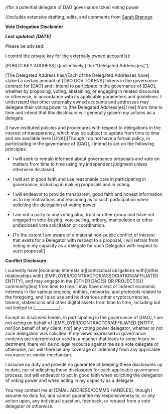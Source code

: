 //for a potential delegate of DAO governance token voting power

//includes extensive drafting, edits, and comments from [Sarah Brennan](https://github.com/SHBrennan)

**Vote Delegation Disclaimer**

***Last updated: [DATE]***

Please be advised:

I control the private key for the externally owned account[s]:

[PUBLIC KEY ADDRESS] ([collectively,] the “Delegated Address[es]”), 

[The Delegated Address has//Each of the Delegated Addresses have] staked a certain amount of [DAO GOV TOKENS] tokens in the governance contract for [DAO] and I intend to participate in the governance of [DAO], whether by proposing, voting, abstaining, or engaging in related discourse or otherwise, in accordance with its applicable parameters and guidelines. I understand that other externally owned accounts and addresses may delegate their voting power to [the Delegated Address[es]/ me] from time to time and intend that this disclosure will generally govern my actions as a delegate.

[I have instituted policies and procedures with respect to delegations in the interest of transparency, which may be subject to update from time to time and are available here [LINK]][Though I do not have a formal policy, in participating in the governance of [DAO], I intend to act on the following principles:

- I will seek to remain informed about governance proposals and vote on matters from time to time using my independent judgment unless otherwise disclosed.

- I will act in good faith and use reasonable care in participating in governance, including in making proposals and in voting.

- I will endeavor to provide transparent, good faith and honest information as to my motivations and reasoning as to such participation when soliciting the delegation of voting power.

- I am not a party to any voting bloc, trust or other group and have not engaged in vote-buying, vote-selling, bribery, manipulation or other undisclosed vote solicitation or coordination.

- [To the extent I am aware of a material non-public conflict of interest that exists for a Delegator with respect to a proposal, I will refrain from voting in my capacity as a delegate for such Delegator with respect to such proposal]]

**Conflict Disclosure**

I currently have [economic interests in][contractual obligations with][other relationships with] [EMPLOYER/CONTRACTOR/ASSOCIATION/AFFILIATED ENTITY], and may engage in the [OTHER DAO(S) OR PROJECT(S)] community(ies) from time to time. I may have direct or indirect economic interests in the various projects, entities, networks, and protocols related to the foregoing, and I also use and hold various other cryptocurrencies, tokens, stablecoins and other digital assets from time to time, including but not limited to [____________]. 

Except as disclosed herein, in participating in the governance of [DAO], I am not acting on behalf of [EMPLOYER/CONTRACTOR/AFFILIATED ENTITY, nor][on behalf of any client, nor] any voting power delegator, whether or not such delegation was solicited. If my views expressed in governance contexts are interpreted or used in a manner that leads to some injury or detriment, there will be no legal recourse against me as a vote delegate or otherwise, nor will there be any coverage or indemnity from any applicable insurance or similar mechanism.

I assume no duty and provide no guarantee of keeping these disclosures up to date, nor of adjusting these disclosures for each applicable governance process, but will endeavor to act in good faith when soliciting the delegation of voting power and when acting in my capacity as a delegate.

You may contact me at [EMAIL ADDRESS/COMMS HANDLES], though I assume no duty for, and cannot guarantee my responsiveness to, or any action upon, any individual question, feedback, or request from a vote delegator or otherwise.
